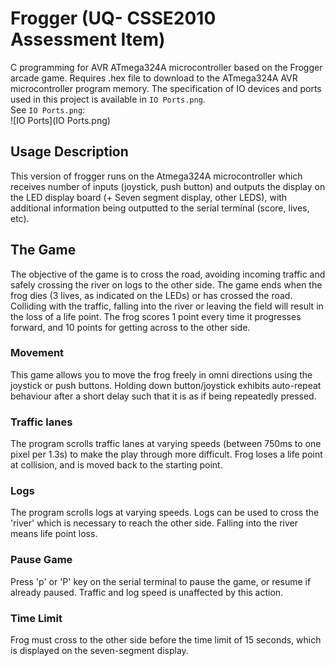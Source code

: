 # Frogger (UQ- CSSE2010 Assessment Item)
C programming for AVR ATmega324A microcontroller based on the Frogger arcade game. Requires .hex file to download to the ATmega324A AVR microcontroller program memory. The specification of IO devices and ports used in this project is available in `IO Ports.png`.
<br/>
See `IO Ports.png`:
<br/>
![IO Ports](IO Ports.png)

## Usage Description
This version of frogger runs on the Atmega324A microcontroller which receives number of inputs (joystick, push button) and outputs the display on the LED display board (+ Seven segment display, other LEDS), with additional information being outputted to the serial terminal (score, lives, etc).

## The Game
The objective of the game is to cross the road, avoiding incoming traffic and safely crossing the river on logs to the other side.
The game ends when the frog dies (3 lives, as indicated on the LEDs) or has crossed the road. 
Colliding with the traffic, falling into the river or leaving the field will result in the loss of a life point. 
The frog scores 1 point every time it progresses forward, and 10 points for getting across to the other side.

### Movement
This game allows you to move the frog freely in omni directions using the joystick or push buttons. Holding down button/joystick exhibits auto-repeat behaviour after a short delay such that it is as if being repeatedly pressed. 

### Traffic lanes
The program scrolls traffic lanes at varying speeds (between 750ms to one pixel per 1.3s) to make the play through more difficult. Frog loses a life point at collision, and is moved back to the starting point. 

### Logs
The program scrolls logs at varying speeds. Logs can be used to cross the 'river' which is necessary to reach the other side. Falling into the river means life point loss.

### Pause Game
Press 'p' or 'P' key on the serial terminal to pause the game, or resume if already paused. Traffic and log speed is unaffected by this action.

### Time Limit
Frog must cross to the other side before the time limit of 15 seconds, which is displayed on the seven-segment display. 
